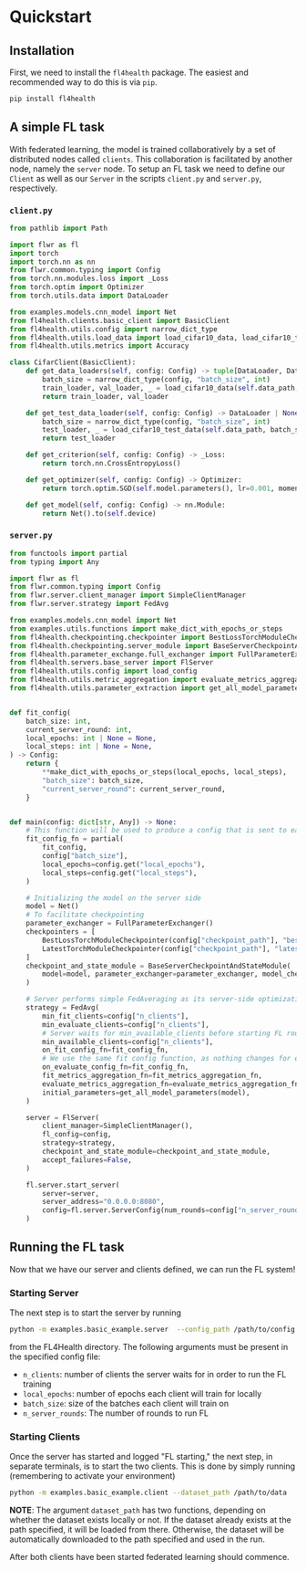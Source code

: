 # Quickstart

## Installation

First, we need to install the `fl4health` package. The easiest and recommended
way to do this is via `pip`.

```sh
pip install fl4health
```

## A simple FL task

With federated learning, the model is trained collaboratively by a set of
distributed nodes called `clients`. This collaboration is facilitated by another
node, namely the `server` node. To setup an FL task we need to define our `Client`
as well as our `Server` in the scripts `client.py` and `server.py`, respectively.

### `client.py`

```python
from pathlib import Path

import flwr as fl
import torch
import torch.nn as nn
from flwr.common.typing import Config
from torch.nn.modules.loss import _Loss
from torch.optim import Optimizer
from torch.utils.data import DataLoader

from examples.models.cnn_model import Net
from fl4health.clients.basic_client import BasicClient
from fl4health.utils.config import narrow_dict_type
from fl4health.utils.load_data import load_cifar10_data, load_cifar10_test_data
from fl4health.utils.metrics import Accuracy

class CifarClient(BasicClient):
    def get_data_loaders(self, config: Config) -> tuple[DataLoader, DataLoader]:
        batch_size = narrow_dict_type(config, "batch_size", int)
        train_loader, val_loader, _ = load_cifar10_data(self.data_path, batch_size)
        return train_loader, val_loader

    def get_test_data_loader(self, config: Config) -> DataLoader | None:
        batch_size = narrow_dict_type(config, "batch_size", int)
        test_loader, _ = load_cifar10_test_data(self.data_path, batch_size)
        return test_loader

    def get_criterion(self, config: Config) -> _Loss:
        return torch.nn.CrossEntropyLoss()

    def get_optimizer(self, config: Config) -> Optimizer:
        return torch.optim.SGD(self.model.parameters(), lr=0.001, momentum=0.9)

    def get_model(self, config: Config) -> nn.Module:
        return Net().to(self.device)
```

### `server.py`

```python
from functools import partial
from typing import Any

import flwr as fl
from flwr.common.typing import Config
from flwr.server.client_manager import SimpleClientManager
from flwr.server.strategy import FedAvg

from examples.models.cnn_model import Net
from examples.utils.functions import make_dict_with_epochs_or_steps
from fl4health.checkpointing.checkpointer import BestLossTorchModuleCheckpointer, LatestTorchModuleCheckpointer
from fl4health.checkpointing.server_module import BaseServerCheckpointAndStateModule
from fl4health.parameter_exchange.full_exchanger import FullParameterExchanger
from fl4health.servers.base_server import FlServer
from fl4health.utils.config import load_config
from fl4health.utils.metric_aggregation import evaluate_metrics_aggregation_fn, fit_metrics_aggregation_fn
from fl4health.utils.parameter_extraction import get_all_model_parameters


def fit_config(
    batch_size: int,
    current_server_round: int,
    local_epochs: int | None = None,
    local_steps: int | None = None,
) -> Config:
    return {
        **make_dict_with_epochs_or_steps(local_epochs, local_steps),
        "batch_size": batch_size,
        "current_server_round": current_server_round,
    }


def main(config: dict[str, Any]) -> None:
    # This function will be used to produce a config that is sent to each client to initialize their own environment
    fit_config_fn = partial(
        fit_config,
        config["batch_size"],
        local_epochs=config.get("local_epochs"),
        local_steps=config.get("local_steps"),
    )

    # Initializing the model on the server side
    model = Net()
    # To facilitate checkpointing
    parameter_exchanger = FullParameterExchanger()
    checkpointers = [
        BestLossTorchModuleCheckpointer(config["checkpoint_path"], "best_model.pkl"),
        LatestTorchModuleCheckpointer(config["checkpoint_path"], "latest_model.pkl"),
    ]
    checkpoint_and_state_module = BaseServerCheckpointAndStateModule(
        model=model, parameter_exchanger=parameter_exchanger, model_checkpointers=checkpointers
    )

    # Server performs simple FedAveraging as its server-side optimization strategy
    strategy = FedAvg(
        min_fit_clients=config["n_clients"],
        min_evaluate_clients=config["n_clients"],
        # Server waits for min_available_clients before starting FL rounds
        min_available_clients=config["n_clients"],
        on_fit_config_fn=fit_config_fn,
        # We use the same fit config function, as nothing changes for eval
        on_evaluate_config_fn=fit_config_fn,
        fit_metrics_aggregation_fn=fit_metrics_aggregation_fn,
        evaluate_metrics_aggregation_fn=evaluate_metrics_aggregation_fn,
        initial_parameters=get_all_model_parameters(model),
    )

    server = FlServer(
        client_manager=SimpleClientManager(),
        fl_config=config,
        strategy=strategy,
        checkpoint_and_state_module=checkpoint_and_state_module,
        accept_failures=False,
    )

    fl.server.start_server(
        server=server,
        server_address="0.0.0.0:8080",
        config=fl.server.ServerConfig(num_rounds=config["n_server_rounds"]),
    )
```

## Running the FL task

Now that we have our server and clients defined, we can run the FL system!

### Starting Server

The next step is to start the server by running

```sh
python -m examples.basic_example.server  --config_path /path/to/config.yaml
```

from the FL4Health directory. The following arguments must be present in the specified config file:
* `n_clients`: number of clients the server waits for in order to run the FL training
* `local_epochs`: number of epochs each client will train for locally
* `batch_size`: size of the batches each client will train on
* `n_server_rounds`: The number of rounds to run FL

### Starting Clients

Once the server has started and logged "FL starting," the next step, in separate terminals, is to start the two
clients. This is done by simply running (remembering to activate your environment)

```sh
python -m examples.basic_example.client --dataset_path /path/to/data
```

**NOTE**: The argument `dataset_path` has two functions, depending on whether the dataset exists locally or not. If
the dataset already exists at the path specified, it will be loaded from there. Otherwise, the dataset will be
automatically downloaded to the path specified and used in the run.

After both clients have been started federated learning should commence.
